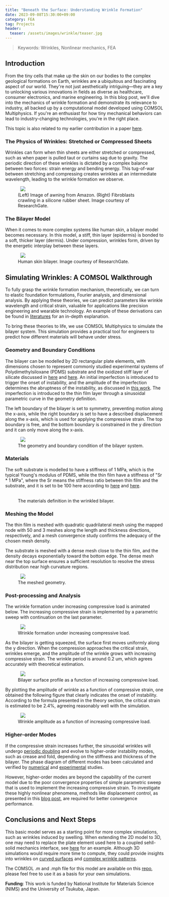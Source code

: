 ```yaml
---
title: "Beneath the Surface: Understanding Wrinkle Formation"
date: 2023-09-08T15:30:00+09:00
category: FEA
tag: Projects
header:
  teaser: /assets/images/wrinkle/teaser.jpg
---
```

> Keywords: Wrinkles, Nonlinear mechanics, FEA
## Introduction
From the tiny cells that make up the skin on our bodies to the complex geological formations on Earth, wrinkles are a ubiquitous and fascinating aspect of our world. They're not just aesthetically intriguing—they are a key to unlocking various innovations in fields as diverse as healthcare, consumer electronics, and marine engineering. In this blog post, we'll dive into the mechanics of wrinkle formation and demonstrate its relevance to industry, all backed up by a computational model developed using COMSOL Multiphysics. If you're an enthusiast for how tiny mechanical behaviors can lead to industry-changing technologies, you're in the right place.

This topic is also related to my earlier contribution in a paper [here](https://onlinelibrary.wiley.com/doi/abs/10.1002/advs.202204310).

### The Physics of Wrinkles: Stretched or Compressed Sheets
Wrinkles can form when thin sheets are either stretched or compressed, such as when paper is pulled taut or curtains sag due to gravity. The periodic direction of these wrinkles is dictated by a complex balance between two forces: strain energy and bending energy. This tug-of-war between stretching and compressing creates wrinkles at an intermediate wavelength, leading to the wrinkle formation we observe.
<figure class="half">
  <img src="/assets/images/wrinkle/cell.png">
  <img src="/assets/images/wrinkle/awning.jpg" alt="">
  <figcaption>(Left) Image of awning from Amazon. (Right) Fibroblasts crawling in a silicone rubber sheet. Image courtesy of ResearchGate.</figcaption>
</figure>

### The Bilayer Model
When it comes to more complex systems like human skin, a bilayer model becomes necessary. In this model, a stiff, thin layer (epidermis) is bonded to a soft, thicker layer (dermis). Under compression, wrinkles form, driven by the energetic interplay between these layers.

<figure style="width: 700px" class="align-center">
  <img src="/assets/images/wrinkle/skin.png">
  <figcaption>Human skin bilayer. Image courtesy of ResearchGate.</figcaption>
</figure>

## Simulating Wrinkles: A COMSOL Walkthrough
To fully grasp the wrinkle formation mechanism, theoretically, we can turn to elastic foundation formulations, Fourier analysis, and dimensional analysis. By applying these theories, we can predict parameters like wrinkle wavelength and critical strain, valuable for applications like precision engineering and wearable technology. An example of these derivations can be found in [literatures](https://www.sciencedirect.com/science/article/abs/pii/S0022509605000700) for an in-depth explanation.

To bring these theories to life, we use COMSOL Multiphysics to simulate the bilayer system. This simulation provides a practical tool for engineers to predict how different materials will behave under stress.

### Geometry and Boundary Conditions
The bilayer can be modelled by 2D rectangular plate elements, with dimensions chosen to represent commonly studied experimental systems of Polydimethylsiloxane (PDMS) substrate and the oxidized stiff layer of silicate discussed in [here](https://link.springer.com/article/10.1557/JMR.2008.0029#ref-CR9) and [here](https://reader.elsevier.com/reader/sd/pii/S0021979702985942?token=5A3F6BAF0984BB245066B3437F16BFEE0974DA8B4456ECA7B80B90196D4CA9137508974189453B270BA08EB4E4E6CA18&originRegion=us-east-1&originCreation=20211015092420). An initial imperfection is introduced to trigger the onset of instability, and the amplitude of the imperfection determines the abruptness of the instability, as discussed in [this work](https://www.comsol.jp/paper/studying-the-sensitivity-of-the-wrinkling-process-to-mesh-imperfections-using-co-15990). The imperfection is introduced to the thin film layer through a sinusoidal parametric curve in the geometry definition.

The left boundary of the bilayer is set to symmetry, preventing motion along the x-axis, while the right boundary is set to have a described displacement along the x-axis, which is used for applying the compressive strain. The top boundary is free, and the bottom boundary is constrained in the y direction and it can only move along the x-axis.

<figure style="width: 700px" class="align-center">
  <img src="/assets/images/wrinkle/bilayer.png">
  <figcaption>The geometry and boundary condition of the bilayer system.</figcaption>
</figure>

### Materials
The soft substrate is modelled to have a stiffness of 1 MPa, which is the typical Young's modulus of PDMS, while the thin film have a stiffness of "Sr * 1 MPa", where the Sr means the stiffness ratio between thin film and the substrate, and it is set to be 100 here according to [here](https://pubs.acs.org/doi/10.1021/cm990770d) and [here](https://reader.elsevier.com/reader/sd/pii/S0021979702985942?token=5A3F6BAF0984BB245066B3437F16BFEE0974DA8B4456ECA7B80B90196D4CA9137508974189453B270BA08EB4E4E6CA18&originRegion=us-east-1&originCreation=20211015092420).

<figure class="half">
  <img src="/assets/images/wrinkle/soft.png" alt="">
  <img src="/assets/images/wrinkle/hard.jpg" alt="">
  <figcaption>The materials definition in the wrinkled bilayer.</figcaption>
</figure>

### Meshing the Model
The thin film is meshed with quadratic quadrilateral mesh using the mapped node with 50 and 3 meshes along the length and thickness directions, respectively, and a mesh convergence study confirms the adequacy of the chosen mesh density.

The substrate is meshed with a dense mesh close to the thin film, and the density decays exponentially toward the bottom edge. The dense mesh near the top surface ensures a sufficient resolution to resolve the stress distribution near high curvature regions.
<figure style="width: 700px" class="align-center">
  <img src="/assets/images/wrinkle/mesh.png">
  <figcaption>The meshed geometry.</figcaption>
</figure>

### Post-processing and Analysis
The wrinkle formation under increasing compressive load is animated below. The increasing compressive strain is implemented by a parametric sweep with continuation on the last parameter.
<figure style="width: 700px" class="align-center">
  <img src="/assets/images/wrinkle/anime.gif">
  <figcaption>Wrinkle formation under increasing compressive load.</figcaption>
</figure>

As the bilayer is getting squeezed, the surface first moves uniformly along the y direction. When the compression approaches the critical strain, wrinkles emerge, and the amplitude of the wrinkle grows with increasing compressive strain. The wrinkle period is around 0.2 um, which agrees accurately with theoretical estimation.

<figure style="width: 700px" class="align-center">
  <img src="/assets/images/wrinkle/profile.png">
  <figcaption>Bilayer surface profile as a function of increasing compressive load.</figcaption>
</figure>

By plotting the amplitude of wrinkle as a function of compressive strain, one obtained the following figure that clearly indicates the onset of instability. According to the formula presented in the theory section, the critical strain is estimated to be 2.4%, agreeing reasonably well with the simulation.

<figure style="width: 700px" class="align-center">
  <img src="/assets/images/wrinkle/bifurcation.png">
  <figcaption>Wrinkle amplitude as a function of increasing compressive load.</figcaption>
</figure>

### Higher-order Modes
If the compressive strain increases further, the sinusoidal wrinkles will undergo [periodic doubling](https://www.nature.com/articles/nphys1806#Fig3) and evolve to higher-order instability modes, such as crease and fold, depending on the stiffness and thickness of the bilayer. The phase diagram of different modes has been calculated and verified by [numerical](https://www.nature.com/articles/srep08887#MOESM1) and [experimental](https://pubs.rsc.org/en/content/articlelanding/2012/sm/c2sm25859e) studies.

However, higher-order modes are beyond the capability of the current model due to the poor convergence properties of simple parametric sweep that is used to implement the increasing compressive strain. To investigate these highly nonlinear phenomena, methods like displacement control, as presented in this [blog post](https://chaozhuang22.github.io/fea/nonlinear-mss/), are required for better convergence performance.

## Conclusions and Next Steps
This basic model serves as a starting point for more complex simulations, such as wrinkles induced by swelling. When extending the 2D model to 3D, one may need to replace the plate element used here to a coupled sehll-solid mechanics interface, see [here](https://chaozhuang22.github.io/fea/nonlinear-mss/) for an example. Although 3D simulations would require more time to compute, they could provide insights into wrinkles on [curved surfaces](https://journals.aps.org/prl/abstract/10.1103/PhysRevLett.106.234301) and [complex wrinkle patterns](https://doi.org/10.1115/1.1756141).

The COMSOL .m and .mph file for this model are available on this [repo](https://github.com/Chaozhuang22/wrinkle), please feel free to use it as a basis for your own simulations.

<strong>Funding</strong>: This work is funded by National Institute for Materials Science (NIMS) and the University of Tsukuba, Japan.
